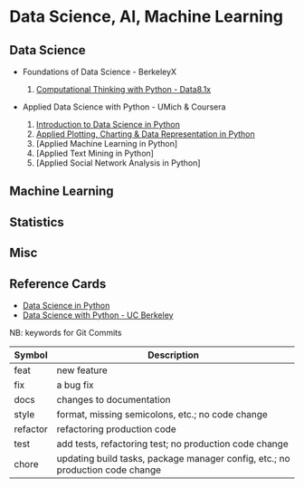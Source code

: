 # Data Science, AI, Machine Learning

## Data Science

+ Foundations of Data Science - BerkeleyX
    1. [Computational Thinking with Python - Data8.1x](./DSFund-BerkeleyX/1-CompThinkWPython/README.md)

+ Applied Data Science with Python - UMich & Coursera
    1. [Introduction to Data Science in Python](./AppliedDS-UMich/1-IntroDS/README.md)
    2. [Applied Plotting, Charting & Data Representation in Python](./AppliedDS-UMich/2-InfoVis/README.md)
    3. [Applied Machine Learning in Python]
    4. [Applied Text Mining in Python]
    5. [Applied Social Network Analysis in Python]

## Machine Learning

## Statistics

## Misc

## Reference Cards

+ [Data Science in Python](./RefCards/PythonDS.md)
+ [Data Science with Python - UC Berkeley](./RefCards/DataScience-UCB.md)


NB: keywords for Git Commits

| Symbol   | Description |
|----------|-------------|
| feat     | new feature |
| fix      | a bug fix |
| docs     | changes to documentation |
| style    | format, missing semicolons, etc.; no code change |
| refactor | refactoring production code |
| test     | add tests, refactoring test; no production code change |
| chore    | updating build tasks, package manager config, etc.; no production code change |



 
